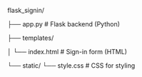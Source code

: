 flask_signin/

├── app.py            # Flask backend (Python)

├── templates/

│   └── index.html    # Sign-in form (HTML)

└── static/
    └── style.css     # CSS for styling
